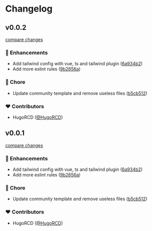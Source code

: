 # Changelog


## v0.0.2

[compare changes](https://github.com/HugoRCD/eslint-config/compare/v0.0.1...v0.0.2)

### 🚀 Enhancements

- Add tailwind config with vue, ts and tailwind plugin ([6a934b2](https://github.com/HugoRCD/eslint-config/commit/6a934b2))
- Add more eslint rules ([9b2656a](https://github.com/HugoRCD/eslint-config/commit/9b2656a))

### 🏡 Chore

- Update community template and remove useless files ([b5cb512](https://github.com/HugoRCD/eslint-config/commit/b5cb512))

### ❤️ Contributors

- HugoRCD ([@HugoRCD](http://github.com/HugoRCD))

## v0.0.1

[compare changes](https://github.com/HugoRCD/eslint-config/compare/v0.0.1...v0.0.1)

### 🚀 Enhancements

- Add tailwind config with vue, ts and tailwind plugin ([6a934b2](https://github.com/HugoRCD/eslint-config/commit/6a934b2))
- Add more eslint rules ([9b2656a](https://github.com/HugoRCD/eslint-config/commit/9b2656a))

### 🏡 Chore

- Update community template and remove useless files ([b5cb512](https://github.com/HugoRCD/eslint-config/commit/b5cb512))

### ❤️ Contributors

- HugoRCD ([@HugoRCD](http://github.com/HugoRCD))

